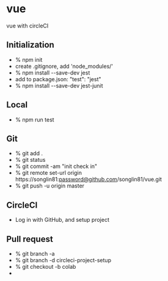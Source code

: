 # vue
 vue with circleCI

## Initialization
- % npm init
- create .gitignore, add 'node_modules/'
- % npm install --save-dev jest
- add to package.json: "test": "jest"
- % npm install --save-dev jest-junit

## Local
- % npm run test

## Git
- % git add .
- % git status
- % git commit -am "init check in"
- % git remote set-url origin https://songlin81:password@github.com/songlin81/vue.git
- % git push -u origin master

## CircleCI
- Log in with GitHub, and setup project

## Pull request
- % git branch -a
- % git branch -d circleci-project-setup
- % git checkout -b colab
- 